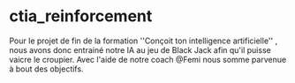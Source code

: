 # ctia_reinforcement
Pour le projet de fin de la formation ''Conçoit ton intelligence artificielle'' , nous avons donc entrainé notre IA au jeu de Black Jack afin qu'il puisse vaicre le croupier. Avec l'aide de notre coach @Femi nous somme parvenue à bout des objectifs.
